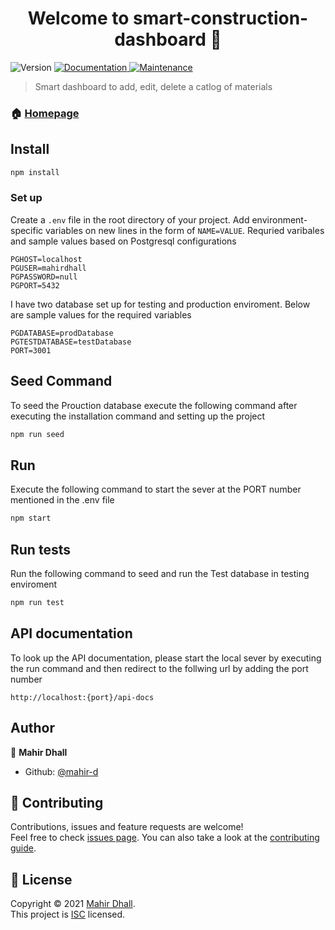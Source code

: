<h1 align="center">Welcome to smart-construction-dashboard 👋</h1>
<p>
  <img alt="Version" src="https://img.shields.io/badge/version-1.0.0-blue.svg?cacheSeconds=2592000" />
  <a href="localhost:{port}/api-docs" target="_blank">
    <img alt="Documentation" src="https://img.shields.io/badge/documentation-yes-brightgreen.svg" />
  </a>
  <a href="https://github.com/mahir-d/smart-construction-dashboard/graphs/commit-activity" target="_blank">
    <img alt="Maintenance" src="https://img.shields.io/badge/Maintained%3F-yes-green.svg" />
  </a>
</p>

> Smart dashboard to add, edit, delete a catlog of materials

### 🏠 [Homepage](https://github.com/mahir-d/smart-construction-dashboard#readme)

## Install

```sh
npm install
```

### Set up
Create a `.env` file in the root directory of your project. Add
environment-specific variables on new lines in the form of `NAME=VALUE`.
Requried varibales and sample values based on Postgresql configurations

```dosini
PGHOST=localhost
PGUSER=mahirdhall
PGPASSWORD=null
PGPORT=5432
```
I have two database set up for testing and production enviroment.
Below are sample values for the required variables
```dosini
PGDATABASE=prodDatabase
PGTESTDATABASE=testDatabase
PORT=3001
```

## Seed Command
To seed the Prouction database execute the following
command after executing the installation command and setting up the project

```sh
npm run seed
```

## Run
Execute the following command to start the sever at the PORT number mentioned
in the .env file
``` sh
npm start
```

## Run tests
Run the following command to seed and run the Test database in testing enviroment
```sh
npm run test
```

## API documentation
To look up the API documentation, please start the local sever by executing the run command
and then redirect to the follwing url by adding the port number 
``` url
http://localhost:{port}/api-docs
```

## Author

👤 **Mahir Dhall**

* Github: [@mahir-d](https://github.com/mahir-d)

## 🤝 Contributing

Contributions, issues and feature requests are welcome!<br />Feel free to check [issues page](https://github.com/mahir-d/smart-construction-dashboard/issues). You can also take a look at the [contributing guide](https://github.com/mahir-d/smart-construction-dashboard/blob/master/CONTRIBUTING.md).

## 📝 License

Copyright © 2021 [Mahir Dhall](https://github.com/mahir-d).<br />
This project is [ISC](https://github.com/mahir-d/smart-construction-dashboard/blob/master/LICENSE) licensed.

